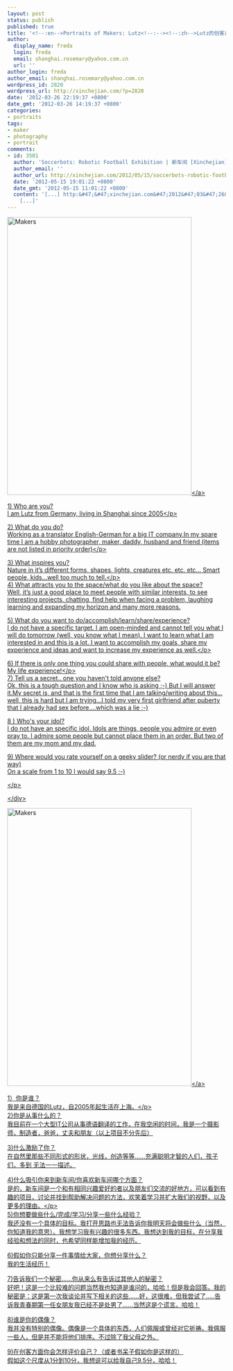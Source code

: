 ```yaml
---
layout: post
status: publish
published: true
title: '<!--:en-->Portraits of Makers: Lutz<!--:--><!--:zh-->Lutz的创客肖像<!--:-->'
author:
  display_name: freda
  login: freda
  email: shanghai.rosemary@yahoo.com.cn
  url: ''
author_login: freda
author_email: shanghai.rosemary@yahoo.com.cn
wordpress_id: 2820
wordpress_url: http://xinchejian.com/?p=2820
date: '2012-03-26 22:19:37 +0800'
date_gmt: '2012-03-26 14:19:37 +0800'
categories:
- portraits
tags:
- maker
- photography
- portrait
comments:
- id: 3501
  author: 'Soccerbots: Robotic Football Exhibition | 新车间 [Xinchejian]'
  author_email: ''
  author_url: http://xinchejian.com/2012/05/15/soccerbots-robotic-football-exhibition/
  date: '2012-05-15 19:01:22 +0800'
  date_gmt: '2012-05-15 11:01:22 +0800'
  content: '[...] http:&#47;&#47;xinchejian.com&#47;2012&#47;03&#47;26&#47;portraits-of-makers-lutz&#47;
    [...]'
---
```

<p><!--:en-->
<div>
<a href="http:&#47;&#47;www.flickr.com&#47;photos&#47;76398697@N08&#47;7005255735&#47;" title="Makers by xinchejian, on Flickr"><img src="http:&#47;&#47;farm8.staticflickr.com&#47;7063&#47;7005255735_a70d3ed1e5_z.jpg" width="425" height="640" alt="Makers"><&#47;a></p>
<p dir="ltr">1) Who are you?<br />
I am Lutz from Germany, living in Shanghai since 2005<&#47;p></p>
<p dir="ltr">2) What do you do?<br />
Working as a translator English-German for a big IT company.In my spare time I am a hobby photographer, maker, daddy, husband and friend (items are not listed in priority order)<&#47;p></p>
<p dir="ltr">3) What inspires you?<br />
Nature in it&rsquo;s different forms, shapes, lights, creatures etc. etc. etc&hellip; Smart people, kids&hellip;well too much to tell.<&#47;p><br />
4) What attracts you to the space&#47;what do you like about the space?<br />
Well, it&rsquo;s just a good place to meet people with similar interests, to see interesting projects, chatting, find help when facing a problem, laughing learning and expanding my horizon and many more reasons.</p>
<p dir="ltr">5) What do you want to do&#47;accomplish&#47;learn&#47;share&#47;experience?<br />
I do not have a specific target. I am open-minded and cannot tell you what I will do tomorrow (well, you know what I mean). I want to learn what I am interested in and this is a lot. I want to accomplish my goals, share my experience and ideas and want to increase my experience as well.<&#47;p></p>
<p dir="ltr">6) If there is only one thing you could share with people, what would it be?<br />
My life experience!<&#47;p><br />
7) Tell us a secret.. one you haven't told anyone else?<br />
Ok, this is a tough question and I know who is asking ;-) But I will answer it.My secret is, and that is the first time that I am talking&#47;writing about this&hellip;well, this is hard but I am trying&hellip;I told my very first girlfriend after puberty that I already had sex before&hellip;.which was a lie ;-)</p>
<p>8 ) Who's your idol?<br />
I do not have an specific idol. Idols are things, people you admire or even pray to. I admire some people but cannot place them in an order. But two of them are my mom and my dad.</p>
<p>9) Where would you rate yourself on a geeky slider? (or nerdy if you are that way)<br />
On a scale from 1 to 10 I would say 9.5 ;-)</p>
<p dir="ltr"><&#47;p></p>
<p><&#47;div></p>
<p><!--:--><!--:zh--></p>
<p><a href="http:&#47;&#47;www.flickr.com&#47;photos&#47;76398697@N08&#47;7005255735&#47;" title="Makers by xinchejian, on Flickr"><img src="http:&#47;&#47;farm8.staticflickr.com&#47;7063&#47;7005255735_a70d3ed1e5_z.jpg" width="425" height="640" alt="Makers"><&#47;a></p>
<p dir="ltr">1）你是谁？<br />
我是来自德国的Lutz，自2005年起生活在上海。<&#47;p><br />
2)你是从事什么的？<br />
我目前在一个大型IT公司从事德语翻译的工作，在我空闲的时间，我是一个摄影师，制造者，爸爸，丈夫和朋友（以上项目不分先后）</p>
<p>3)什么激励了你？<br />
在自然里那些不同形式的形状，光线，创造等等......充满聪明才智的人们，孩子们，多到&nbsp;无法一一描述。</p>
<p dir="ltr">4)什么吸引你来到新车间&#47;你喜欢新车间哪个方面？<br />
是的，新车间是一个和有相同兴趣爱好的者以及朋友们交流的好地方，可以看到有趣的项目，讨论并找到帮助解决问题的方法，欢笑着学习并扩大我们的视野，以及更多的理由。<&#47;p><br />
5)你想要做些什么&#47;完成&#47;学习&#47;分享一些什么经验？<br />
我还没有一个具体的目标。我打开思路也无法告诉你我明天将会做些什么（当然，你知道我的意思）。我想学习我有兴趣的很多东西。我想达到我的目标，在分享我经验和想法的同时，也希望同样能增加我的经历。</p>
<p>6)假如你只能分享一件事情给大家，你想分享什么？<br />
我的生活经历！</p>
<p>7)告诉我们一个秘密......你从来么有告诉过其他人的秘密？<br />
好吧！这是一个比较难的问题当然我也知道是谁问的，哈哈！但是我会回答。我的秘密是：这是第一次我谈论并写下相关的这些......好，这很难，但我尝试了.....告诉我青春期第一任女朋友我已经不是处男了......当然这是个谎言。哈哈！</p>
<p>8)谁是你的偶像？<br />
我并没有特别的偶像。偶像是一个具体的东西，人们佩服或曾经对它祈祷。我佩服一些人，但是并不能将他们排序。不过除了我父母之外。</p>
<p>9)在创客方面你会怎样评价自己？（或者书呆子假如你是这样的）<br />
假如这个尺度从1分到10分，我想说可以给我自己9.5分，哈哈！<!--:--></p>
